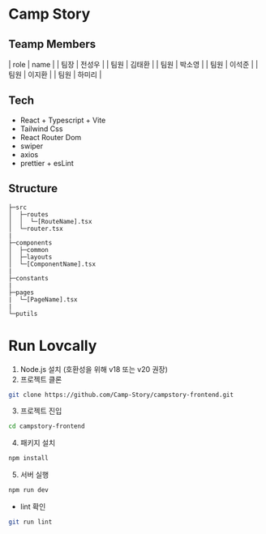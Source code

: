 # Camp Story

## Teamp Members

| role | name |
| 팀장 | 전성우 |
| 팀원 | 김태환 |
| 팀원 | 박소영 |
| 팀원 | 이석준 |
| 팀원 | 이지환 |
| 팀원 | 하미리 |

## Tech

- React + Typescript + Vite
- Tailwind Css
- React Router Dom
- swiper
- axios
- prettier + esLint

## Structure

```text
├─src
│  ├─routes
│  │  └─[RouteName].tsx
│  └─router.tsx
|
├─components
│  ├─common
│  ├─layouts
│  └─[ComponentName].tsx
|
├─constants
|
├─pages
|  └─[PageName].tsx
|
└─putils
```

# Run Lovcally

1. Node.js 설치 (호환성을 위해 v18 또는 v20 권장)
2. 프로젝트 클론

```bash
git clone https://github.com/Camp-Story/campstory-frontend.git
```

3. 프로젝트 진입

```bash
cd campstory-frontend
```

4. 패키지 설치

```bash
npm install
```

5. 서버 실행

```bash
npm run dev
```

- lint 확인

```bash
git run lint
```
